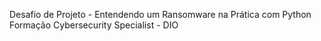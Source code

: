 Desafio de Projeto - Entendendo um Ransomware na Prática com Python
Formação Cybersecurity Specialist - DIO
